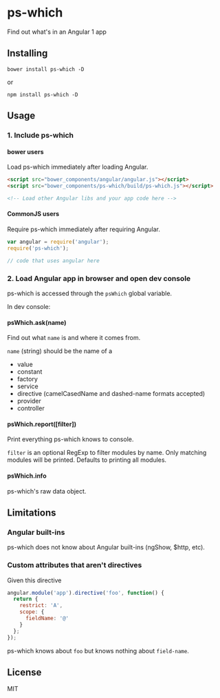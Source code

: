 # ps-which

Find out what's in an Angular 1 app

## Installing

`bower install ps-which -D`

or

`npm install ps-which -D`

## Usage

### 1. Include ps-which

#### bower users

Load ps-which immediately after loading Angular.

```html
<script src="bower_components/angular/angular.js"></script>
<script src="bower_components/ps-which/build/ps-which.js"></script>

<!-- Load other Angular libs and your app code here -->
```

#### CommonJS users

Require ps-which immediately after requiring Angular.

```js
var angular = require('angular');
require('ps-which');

// code that uses angular here
```

### 2. Load Angular app in browser and open dev console

ps-which is accessed through the `psWhich` global variable.

In dev console:

#### psWhich.ask(name)

Find out what `name` is and where it comes from.

`name` (string) should be the name of a

- value
- constant
- factory
- service
- directive (camelCasedName and dashed-name formats accepted)
- provider
- controller

#### psWhich.report([filter])

Print everything ps-which knows to console.

`filter` is an optional RegExp to filter modules by name. Only matching modules will be printed. Defaults to printing all modules.

#### psWhich.info

ps-which's raw data object.

## Limitations

### Angular built-ins

ps-which does not know about Angular built-ins (ngShow, $http, etc).

### Custom attributes that aren't directives

Given this directive

```js
angular.module('app').directive('foo', function() {
  return {
    restrict: 'A',
    scope: {
      fieldName: '@'
    }
  };
});
```

ps-which knows about `foo` but knows nothing about `field-name`.

## License

MIT